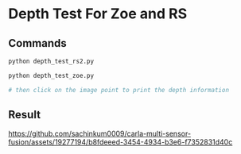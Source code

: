 # Depth Test For Zoe and RS

## Commands

```bash
python depth_test_rs2.py

python depth_test_zoe.py

# then click on the image point to print the depth information
```


## Result

https://github.com/sachinkum0009/carla-multi-sensor-fusion/assets/19277194/b8fdeeed-3454-4934-b3e6-f7352831d40c

